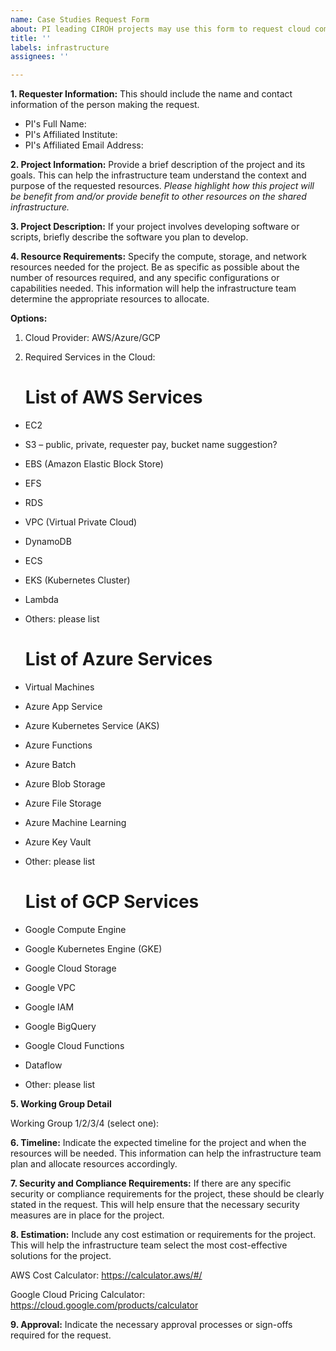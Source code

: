 ```yaml
---
name: Case Studies Request Form
about: PI leading CIROH projects may use this form to request cloud computing resources (AWS, Google Cloud, CIROH-2i2c JupyterHub). Access is available to all consortium members and partners.
title: ''
labels: infrastructure
assignees: ''

---
```



**1.	Requester Information:**
This should include the name and contact information of the person making the request.
- PI's Full Name:
- PI's Affiliated Institute:
- PI's Affiliated Email Address:


**2.	Project Information:** 
Provide a brief description of the project and its goals. This can help the infrastructure team understand the context and purpose of the requested resources. *Please highlight how this project will be benefit from and/or provide benefit to other resources on the shared infrastructure.*


**3.  Project Description:**
If your project involves developing software or scripts, briefly describe the software you plan to develop.

**4.	Resource Requirements:** 
Specify the compute, storage, and network resources needed for the project. Be as specific as possible about the number of resources required, and any specific configurations or capabilities needed. This information will help the infrastructure team determine the appropriate resources to allocate.

**Options:**
1. Cloud Provider: AWS/Azure/GCP

2. Required Services in the Cloud:

   List of AWS Services
   ====================
- EC2
- S3 – public, private, requester pay, bucket name suggestion?
- EBS (Amazon Elastic Block Store)
- EFS
- RDS
- VPC (Virtual Private Cloud)
- DynamoDB
- ECS
- EKS (Kubernetes Cluster)
- Lambda
- Others: please list
  
   List of Azure Services
   ====================
- Virtual Machines
- Azure App Service
- Azure Kubernetes Service (AKS)
- Azure Functions
- Azure Batch
- Azure Blob Storage
- Azure File Storage
- Azure Machine Learning
- Azure Key Vault
- Other: please list

   List of GCP Services
  ====================
- Google Compute Engine
- Google Kubernetes Engine (GKE)
- Google Cloud Storage
- Google VPC
- Google IAM
- Google BigQuery
- Google Cloud Functions
- Dataflow
- Other: please list

**5. Working Group Detail**

Working Group 1/2/3/4 (select one): 

**6.	Timeline:** 
Indicate the expected timeline for the project and when the resources will be needed. This information can help the infrastructure team plan and allocate resources accordingly.
 


**7.	Security and Compliance Requirements:** 
If there are any specific security or compliance requirements for the project, these should be clearly stated in the request. This will help ensure that the necessary security measures are in place for the project.
 


**8.	Estimation:** 
Include any cost estimation or requirements for the project. This will help the infrastructure team select the most cost-effective solutions for the project.

AWS Cost Calculator: https://calculator.aws/#/

Google Cloud Pricing Calculator: https://cloud.google.com/products/calculator
 

 
**9.	Approval:** 
Indicate the necessary approval processes or sign-offs required for the request.
